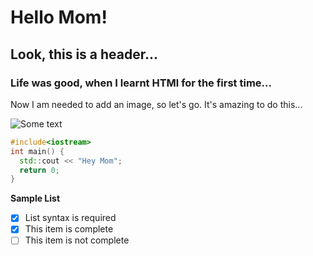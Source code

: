# Hello Mom!
## Look, this is a header...
### Life was good, when I learnt HTMl for the first time...

Now I am needed to add an image, so let's go. It's amazing to do this...

![Some text](https://avatars.githubusercontent.com/u/59140576?v=4)

```cpp
#include<iostream>
int main() {
  std::cout << "Hey Mom";
  return 0;
}
```

**Sample List**

- [x] List syntax is required
- [x] This item is complete
- [ ] This item is not complete
